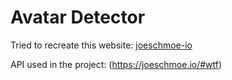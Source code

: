 # Avatar Detector

Tried to recreate this website:
[joeschmoe-io](https://joeschmoe-io.pages.dev)

API used in the project:
(https://joeschmoe.io/#wtf)
